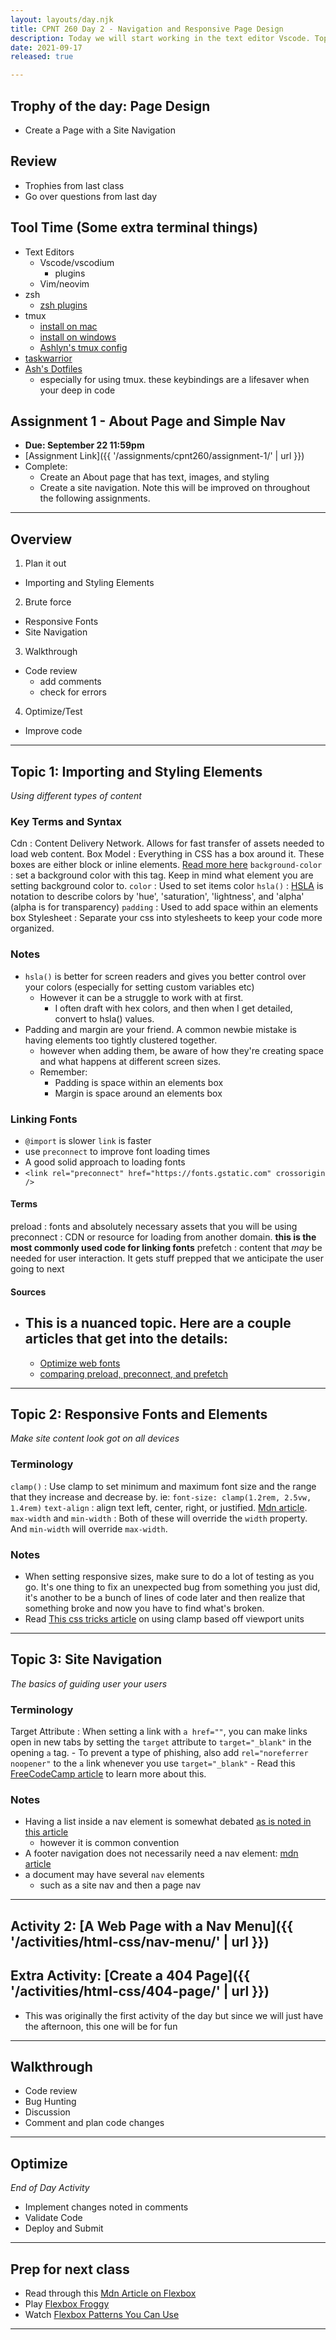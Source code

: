 ```yaml
---
layout: layouts/day.njk
title: CPNT 260 Day 2 - Navigation and Responsive Page Design
description: Today we will start working in the text editor Vscode. Topics include creating page navigation, using colour, typography, and white space.
date: 2021-09-17
released: true

---
```


## Trophy of the day: Page Design
- Create a Page with a Site Navigation

## Review
- Trophies from last class
- Go over questions from last day

## Tool Time (Some extra terminal things)
- Text Editors
  - Vscode/vscodium
    - plugins
  - Vim/neovim 
- zsh
  - [zsh plugins](https://travis.media/top-10-oh-my-zsh-plugins-for-productive-developers/)
- tmux
  - [install on mac](https://macappstore.org/tmux/)
  - [install on windows](https://gist.github.com/DeanPDX/acff533cff0cfbda2761d1e62e8cb1a7)
  - [Ashlyn's tmux config](github)
- [taskwarrior](https://taskwarrior.org/)
- [Ash's Dotfiles](https://github.com/lilyx13/dotfiles)
  - especially for using tmux. these keybindings are a lifesaver when your deep in code

## Assignment 1 - About Page and Simple Nav
- **Due: September 22 11:59pm**
- [Assignment Link]({{ '/assignments/cpnt260/assignment-1/' | url }})
- Complete:
  - Create an About page that has text, images, and styling
  - Create a site navigation. Note this will be improved on throughout the following assignments.

---
## Overview
1. Plan it out
  - Importing and Styling Elements
2. Brute force
  - Responsive Fonts
  - Site Navigation
3. Walkthrough
  - Code review
    - add comments
    - check for errors
4. Optimize/Test
  - Improve code

---
## Topic 1: Importing and Styling Elements
_Using different types of content_

### Key Terms and Syntax
Cdn
  :  Content Delivery Network. Allows for fast transfer of assets needed to load web content.
Box Model
  : Everything in CSS has a box around it. These boxes are either block or inline elements. [Read more here](https://developer.mozilla.org/en-US/docs/Learn/CSS/Building_blocks/The_box_model)
`background-color`
  : set a background color with this tag. Keep in mind what element you are setting background color to.
`color`
  : Used to set items color
`hsla()`
  : [HSLA](https://developer.mozilla.org/en-US/docs/Web/CSS/color_value/hsla()) is notation to describe colors by 'hue', 'saturation', 'lightness', and 'alpha' (alpha is for transparency)
`padding`
  : Used to add space within an elements box
Stylesheet
  : Separate your css into stylesheets to keep your code more organized.

### Notes

- `hsla()` is better for screen readers and gives you better control over your colors (especially for setting custom variables etc)
  - However it can be a struggle to work with at first.
    - I often draft with hex colors, and then when I get detailed, convert to hsla() values.
- Padding and margin are your friend. A common newbie mistake is having elements too tightly clustered together.
  - however when adding them, be aware of how they're creating space and what happens at different screen sizes.
  - Remember:
    - Padding is space within an elements box
    - Margin is space around an elements box

### Linking Fonts
- `@import` is slower `link` is faster
- use `preconnect` to improve font loading times
- A good solid approach to loading fonts
- `<link rel="preconnect" href="https://fonts.gstatic.com" crossorigin />`

#### Terms
preload
  : fonts and absolutely necessary assets that you will be using
preconnect
  : CDN or resource for loading from another domain. **this is the most commonly used code for linking fonts**
prefetch
  : content that _may_ be needed for user interaction. It gets stuff prepped that we anticipate the user going to next

#### Sources
- This is a nuanced topic. Here are a couple articles that get into the details:
  - 
  - [Optimize web fonts](https://www.freecodecamp.org/news/web-fonts-in-2018-f191a48367e8/)
  - [comparing preload, preconnect, and prefetch](https://george.mand.is/2019/11/whats-the-difference-between-link-preload-preconnect-and-prefetch/)

---
## Topic 2: Responsive Fonts and Elements
_Make site content look got on all devices_

### Terminology
`clamp()`
  : Use clamp to set minimum and maximum font size and the range that they increase and decrease by. ie: `font-size: clamp(1.2rem, 2.5vw, 1.4rem)`
`text-align`
  : align text left, center, right, or justified. [Mdn article](https://developer.mozilla.org/en-US/docs/Web/CSS/text-align).
`max-width` and `min-width`
  : Both of these will override the `width` property. And `min-width` will override `max-width`.

### Notes
- When setting responsive sizes, make sure to do a lot of testing as you go. It's one thing to fix an unexpected bug from something you just did, it's another to be a bunch of lines of code later and then realize that something broke and now you have to find what's broken.
- Read [This css tricks article](https://css-tricks.com/linearly-scale-font-size-with-css-clamp-based-on-the-viewport/) on using clamp based off viewport units

---
## Topic 3: Site Navigation
_The basics of guiding user your users_

### Terminology
Target Attribute
  : When setting a link with `a href=""`, you can make links open in new tabs by setting the `target` attribute to `target="_blank"` in the opening `a` tag.
    - To prevent a type of phishing, also add `rel="noreferrer noopener"` to the `a` link whenever you use `target="_blank"`
    - Read this [FreeCodeCamp article](https://www.freecodecamp.org/news/how-to-use-html-to-open-link-in-new-tab/) to learn more about this.

### Notes
- Having a list inside a nav element is somewhat debated [as is noted in this article](https://css-tricks.com/navigation-in-lists-to-be-or-not-to-be/)
  - however it is common convention
- A footer navigation does not necessarily need a nav element: [mdn article](https://developer.mozilla.org/en-US/docs/Web/HTML/Element/nav)
- a document may have several `nav` elements 
  - such as a site nav and then a page nav

---
## Activity 2: [A Web Page with a Nav Menu]({{ '/activities/html-css/nav-menu/' | url }})

## Extra Activity: [Create a 404 Page]({{ '/activities/html-css/404-page/' | url }})
  - This was originally the first activity of the day but since we will just have the afternoon, this one will be for fun
---
## Walkthrough
- Code review
- Bug Hunting
- Discussion
- Comment and plan code changes

---
## Optimize
_End of Day Activity_
- Implement changes noted in comments
- Validate Code
- Deploy and Submit

---
## Prep for next class
- Read through this [Mdn Article on Flexbox](https://developer.mozilla.org/en-US/docs/Learn/CSS/CSS_layout/Flexbox)
- Play [Flexbox Froggy](https://flexboxfroggy.com/)
- Watch [Flexbox Patterns You Can Use](https://www.youtube.com/watch?v=vQAvjof1oe4)

---
